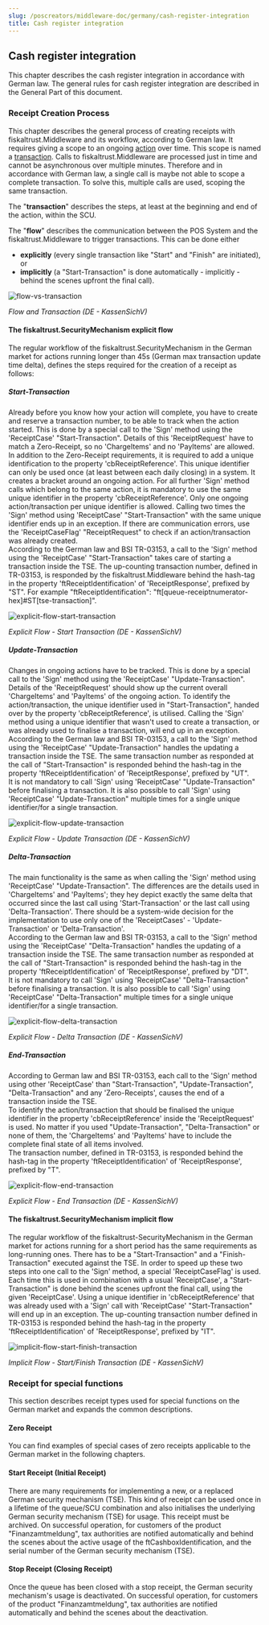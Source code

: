 ```yaml
---
slug: /poscreators/middleware-doc/germany/cash-register-integration
title: Cash register integration
---
```


## Cash register integration

This chapter describes the cash register integration in accordance with German law. The general rules for cash register integration are described in the General Part of this document.

### Receipt Creation Process

This chapter describes the general process of creating receipts with fiskaltrust.Middleware and its workflow, according to German law. It requires giving a scope to an ongoing [action](../terminology/terminology.md) over time. This scope is named a [transaction](../terminology/terminology.md). Calls to fiskaltrust.Middleware are processed just in time and cannot be asynchronous over multiple minutes. Therefore and in accordance with German law, a single call is maybe not able to scope a complete transaction. To solve this, multiple calls are used, scoping the same transaction.

The "**transaction**" describes the steps, at least at the beginning and end of the action, within the SCU.

The "**flow**" describes the communication between the POS System and the fiskaltrust.Middleware to trigger transactions. This can be done either 

- **explicitly** (every single transaction like "Start" and "Finish" are initiated), or 
- **implicitly** (a "Start-Transaction" is done automatically - implicitly - behind the scenes upfront the final call).

![flow-vs-transaction](media/flow-vs-transaction.png)

*Flow and Transaction (DE - KassenSichV)*

#### The fiskaltrust.SecurityMechanism explicit flow

The regular workflow of the fiskaltrust.SecurityMechanism in the German market for actions running longer than 45s (German max transaction update time delta), defines the steps required for the creation of a receipt as follows:

##### Start-Transaction

Already before you know how your action will complete, you have to create and reserve a transaction number, to be able to track when the action started. This is done by a special call to the 'Sign' method using the 'ReceiptCase' "Start-Transaction". Details of this 'ReceiptRequest' have to match a Zero-Receipt, so no 'ChargeItems' and no 'PayItems' are allowed. In addition to the Zero-Receipt requirements, it is required to add a unique identification to the property 'cbReceiptReference'. This unique identifier can only be used once (at least between each daily closing) in a system. It creates a bracket around an ongoing action. For all further 'Sign' method calls which belong to the same action, it is mandatory to use the same unique identifier in the property 'cbReceiptReference'. Only one ongoing action/transaction per unique identifier is allowed. Calling two times the 'Sign' method using 'ReceiptCase' "Start-Transaction" with the same unique identifier ends up in an exception. If there are communication errors, use the 'ReceiptCaseFlag' "ReceiptRequest" to check if an action/transaction was already created.  
According to the German law and BSI TR-03153, a call to the 'Sign' method using the 'ReceiptCase' "Start-Transaction" takes care of starting a transaction inside the TSE. The up-counting transaction number, defined in TR-03153, is responded by the fiskaltrust.Middleware behind the hash-tag in the property 'ftReceiptIdentification' of 'ReceiptResponse', prefixed by "ST". For example "ftReceiptIdentification": "ft[queue-receiptnumerator-hex]#ST[tse-transaction]".

![explicit-flow-start-transaction](media/explicit-flow-start-transaction.png)

*Explicit Flow - Start Transaction (DE - KassenSichV)*

##### Update-Transaction

Changes in ongoing actions have to be tracked. This is done by a special call to the 'Sign' method using the 'ReceiptCase' "Update-Transaction". Details of the 'ReceiptRequest' should show up the current overall 'ChargeItems' and 'PayItems' of the ongoing action. To identify the action/transaction, the unique identifier used in "Start-Transaction", handed over by the property 'cbReceiptReference', is utilised. Calling the 'Sign' method using a unique identifier that wasn't used to create a transaction, or was already used to finalise a transaction, will end up in an exception. According to the German law and BSI TR-03153, a call to the 'Sign' method using the 'ReceiptCase' "Update-Transaction" handles the updating a transaction inside the TSE. The same transaction number as responded at the call of "Start-Transaction" is responded behind the hash-tag in the property 'ftReceiptIdentification' of 'ReceiptResponse', prefixed by "UT".  
It is not mandatory to call 'Sign' using 'ReceiptCase' "Update-Transaction" before finalising a transaction. It is also possible to call 'Sign' using 'ReceiptCase' "Update-Transaction" multiple times for a single unique identifier/for a single transaction.

![explicit-flow-update-transaction](media/explicit-flow-update-transaction.png)

*Explicit Flow - Update Transaction (DE - KassenSichV)*

##### Delta-Transaction

The main functionality is the same as when calling the 'Sign' method using 'ReceiptCase' "Update-Transaction". The differences are the details used in 'ChargeItems' and 'PayItems'; they hey depict exactly the same delta that occurred since the last call using 'Start-Transaction' or the last call using 'Delta-Transaction'. There should be a system-wide decision for the implementation to use only one of the 'ReceiptCases' - 'Update-Transaction' or 'Delta-Transaction'.  
According to the German law and BSI TR-03153, a call to the 'Sign' method using the 'ReceiptCase' "Delta-Transaction" handles the updating of a transaction inside the TSE. The same transaction number as responded at the call of "Start-Transaction" is responded behind the hash-tag in the property 'ftReceiptIdentification' of 'ReceiptResponse', prefixed by "DT".  
It is not mandatory to call 'Sign' using 'ReceiptCase' "Delta-Transaction" before finalising a transaction. It is also possible to call 'Sign' using 'ReceiptCase' "Delta-Transaction" multiple times for a single unique identifier/for a single transaction.

![explicit-flow-delta-transaction](media/explicit-flow-delta-transaction.png)

*Explicit Flow - Delta Transaction (DE - KassenSichV)*

##### End-Transaction

According to German law and BSI TR-03153, each call to the 'Sign' method using other 'ReceiptCase' than "Start-Transaction", "Update-Transaction", "Delta-Transaction" and any 'Zero-Receipts', causes the end of a transaction inside the TSE.  
To identify the action/transaction that should be finalised the unique identifier in the property 'cbReceiptReference' inside the 'ReceiptRequest' is used. No matter if you used "Update-Transaction", "Delta-Transaction" or none of them, the 'ChargeItems' and 'PayItems' have to include the complete final state of all items involved.  
The transaction number, defined in TR-03153, is responded behind the hash-tag in the property 'ftReceiptIdentification' of 'ReceiptResponse', prefixed by "T".

![explicit-flow-end-transaction](media/explicit-flow-end-transaction.png)

*Explicit Flow - End Transaction (DE - KassenSichV)*

#### The fiskaltrust.SecurityMechanism implicit flow

The regular workflow of the fiskaltrust-SecurityMechanism in the German market for actions running for a short period has the same requirements as long-running ones. There has to be a "Start-Transaction" and a "Finish-Transaction" executed against the TSE. In order to speed up these two steps into one call to the 'Sign' method, a special 'ReceiptCaseFlag' is used. Each time this is used in combination with a usual 'ReceiptCase', a "Start-Transaction" is done behind the scenes upfront the final call, using the given 'ReceiptCase'.
Using a unique identifier in 'cbReceiptReference' that was already used with a 'Sign' call with 'ReceiptCase' "Start-Transaction" will end up in an exception.
The up-counting transaction number defined in TR-03153 is responded behind the hash-tag in the property 'ftReceiptIdentification' of 'ReceiptResponse', prefixed by "IT".

![implicit-flow-start-finish-transaction](media/implicit-flow-start-finish-transaction.png)

*Implicit Flow - Start/Finish Transaction (DE - KassenSichV)*

### Receipt for special functions

This section describes receipt types used for special functions on the German market and expands the common descriptions.

#### Zero Receipt

You can find examples of special cases of zero receipts applicable to the German market in the following chapters.

#### Start Receipt (Initial Receipt)

There are many requirements for implementing a new, or a replaced German security mechanism (TSE). This kind of receipt can be used once in a lifetime of the queue/SCU combination and also initialises the underlying German security mechanism (TSE) for usage.
This receipt must be archived. On successful operation, for customers of the product "Finanzamtmeldung", tax authorities are notified automatically and behind the scenes about the active usage of the ftCashboxIdentification, and the serial number of the German security mechanism (TSE).

#### Stop Receipt (Closing Receipt)

Once the queue has been closed with a stop receipt, the German security mechanism's usage is deactivated.
On successful operation, for customers of the product "Finanzamtmeldung", tax authorities are notified automatically and behind the scenes about the deactivation.

